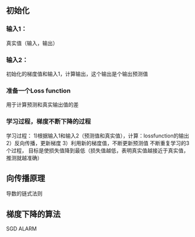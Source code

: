 ## 初始化
### 输入1：
真实值（输入，输出） 

### 输入2： 
初始化的梯度值和输入1，计算输出，这个输出是个输出预测值

### 准备一个Loss function
用于计算预测和真实输出值的差

### 学习过程，梯度不断下降的过程
学习过程：
1)根据输入1和输入2（预测值和真实值），计算：lossfunction的输出
2）反向传播，更新梯度
3）利用新的梯度值，不断更新预测值
不断重复学习的3个过程， 目标是使损失值降到最低（损失值越低，表明真实值越接近于真实值，推测就越准确）

## 向传播原理
导数的链式法则

## 梯度下降的算法
SGD ALARM